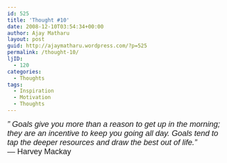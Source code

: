 ```yaml
---
id: 525
title: 'Thought #10'
date: 2008-12-10T03:54:34+00:00
author: Ajay Matharu
layout: post
guid: http://ajaymatharu.wordpress.com/?p=525
permalink: /thought-10/
ljID:
  - 120
categories:
  - Thoughts
tags:
  - Inspiration
  - Motivation
  - Thoughts
---
```

<span style="font-size:large;font-family:Arial;"><em>&#8221; Goals give you more than a reason to get up in the morning; they are an incentive to keep you going all day. Goals tend to tap the deeper resources and draw the best out of life.&#8221;<br /> </em>&#8212; Harvey Mackay</span>